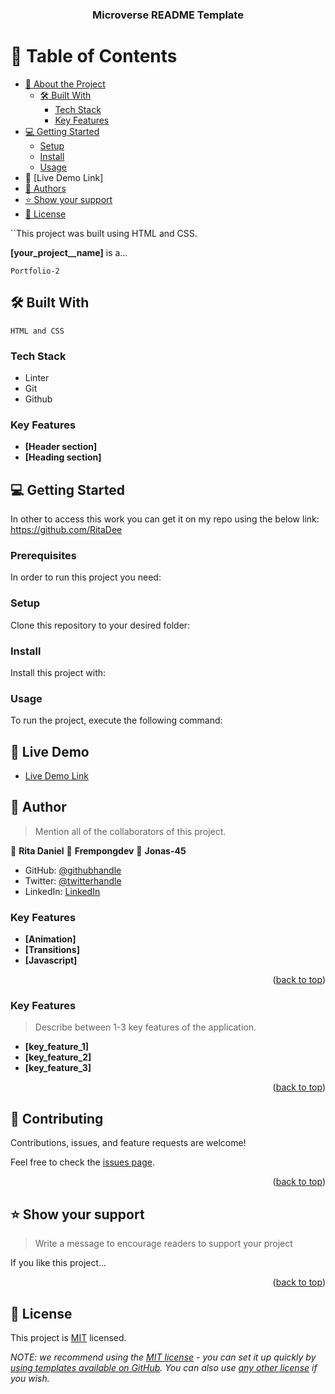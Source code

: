  <a name="readme-top"></a>

<!--
HOW TO USE:
This is an example of how you may give instructions on setting up your project locally.

Modify this file to match your project and remove sections that don't apply.

REQUIRED SECTIONS:
- Table of Contents
- About the Project
  - Built With
  - Live Demo
- Getting Started
- Authors
- Future Features
- Contributing
- Show your support
- Acknowledgements
- License

After you're finished please remove all the comments and instructions!
-->

<div align="center">

  <h3><b>Microverse README Template</b></h3>

</div>

<!-- TABLE OF CONTENTS -->

# 📗 Table of Contents

- [📖 About the Project](#about-project)
  - [🛠 Built With](#built-with)
    - [Tech Stack](#tech-stack)
    - [Key Features](#key-features)
- [💻 Getting Started](#getting-started)
  - [Setup](#setup)
  - [Install](#install)
  - [Usage](#usage)
 - 🚀 [Live Demo Link]
- [👥 Authors](#authors)
- [⭐️ Show your support](#support)
- [📝 License](#license)

<!-- PROJECT DESCRIPTION -->


``This project was built using HTML and CSS.

**[your_project__name]** is a...

``Portfolio-2``

## 🛠 Built With <a name="built-with"></a>

``HTML and CSS``

### Tech Stack <a name="tech-stack"></a>

- Linter
- Git
- Github


### Key Features <a name="key-features"></a>


- **[Header section]**
- **[Heading section]**


## 💻 Getting Started 

In other to access this work you can get it on my repo using the below link:
https://github.com/RitaDee

### Prerequisites

In order to run this project you need:


### Setup

Clone this repository to your desired folder:



### Install

Install this project with:



### Usage

To run the project, execute the following command:

<!--
Example command:

```sh
  rails server
```
--->

## 🚀 Live Demo 

- [Live Demo Link](https://ritadee.github.io/portfolio/)

## 👥 Author

> Mention all of the collaborators of this project.

👤 **Rita Daniel**
👤 **Frempongdev**
👤 **Jonas-45**


- GitHub: [@githubhandle](https://github.com/RitaDee)
- Twitter: [@twitterhandle](https://twitter.com/durdana_dee)
- LinkedIn: [LinkedIn](https://www.linkedin.com/in/rita-daniel/)

<!-- Feat<!-- Features -->

### Key Features <a name="key-features"></a>

- **[Animation]**
- **[Transitions]**
- **[Javascript]**

<p align="right">(<a href="#readme-top">back to top</a>)</p>

### Key Features <a name="key-features"></a>

> Describe between 1-3 key features of the application.

- **[key_feature_1]**
- **[key_feature_2]**
- **[key_feature_3]**

<p align="right">(<a href="#readme-top">back to top</a>)</p>


<!-- CONTRIBUTING -->

## 🤝 Contributing <a name="contributing"></a>

Contributions, issues, and feature requests are welcome!

Feel free to check the [issues page](../../issues/).

<p align="right">(<a href="#readme-top">back to top</a>)</p>

<!-- SUPPORT -->

## ⭐️ Show your support <a name="support"></a>

> Write a message to encourage readers to support your project

If you like this project...

<p align="right">(<a href="#readme-top">back to top</a>)</p>




## 📝 License <a name="license"></a>

This project is [MIT](./LICENSE) licensed.

_NOTE: we recommend using the [MIT license](https://choosealicense.com/licenses/mit/) - you can set it up quickly by [using templates available on GitHub](https://docs.github.com/en/communities/setting-up-your-project-for-healthy-contributions/adding-a-license-to-a-repository). You can also use [any other license](https://choosealicense.com/licenses/) if you wish._



